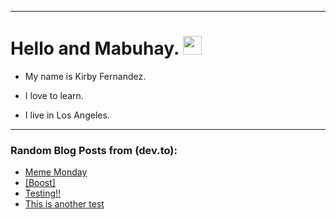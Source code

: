 
<img src="https://komarev.com/ghpvc/?username=kirbygit&style=flat-square&color=blue" alt=""/>

---
<h1>
  Hello and Mabuhay.
  <img src="https://media.giphy.com/media/hvRJCLFzcasrR4ia7z/giphy.gif" width="30px"/>
</h1>

- My name is Kirby Fernandez.

- I love to learn.

- I live in Los Angeles.

---

### Random Blog Posts from (dev.to):
<!-- BLOG-POST-LIST:START -->
- [Meme Monday](https://dev.to/ben/meme-monday-4532)
- [[Boost]](https://dev.to/ben/-1djh)
- [Testing!!](https://dev.to/ben/testing-1kd1)
- [This is another test](https://dev.to/ben/this-is-another-test-3l0j)
<!-- BLOG-POST-LIST:END -->
